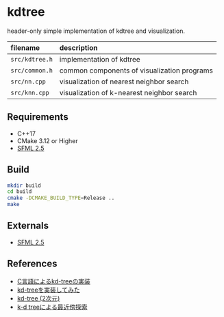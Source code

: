 # kdtree

header-only simple implementation of kdtree and visualization.

|filename|description|
|:--|:--|
|`src/kdtree.h`|implementation of kdtree|
|`src/common.h`|common components of visualization programs|
|`src/nn.cpp`|visualization of nearest neighbor search|
|`src/knn.cpp`|visualization of k-nearest neighbor search|


## Requirements

* C++17
* CMake 3.12 or Higher
* [SFML 2.5](https://github.com/SFML/SFML)

## Build

```bash
mkdir build
cd build
cmake -DCMAKE_BUILD_TYPE=Release ..
make
```

## Externals

* [SFML 2.5](https://github.com/SFML/SFML)

## References

* [C言語によるkd-treeの実装](https://qiita.com/fj-th/items/1bb2dc39f3088549ad6e)
* [kd-treeを実装してみた](https://atkg.hatenablog.com/entry/2016/12/18/002353)
* [kd-tree (2次元)](https://tjkendev.github.io/procon-library/cpp/range_query/kd-tree.html)
* [k-d treeによる最近傍探索](https://github.com/komi2/survey/blob/master/01/01/kdtree.md)